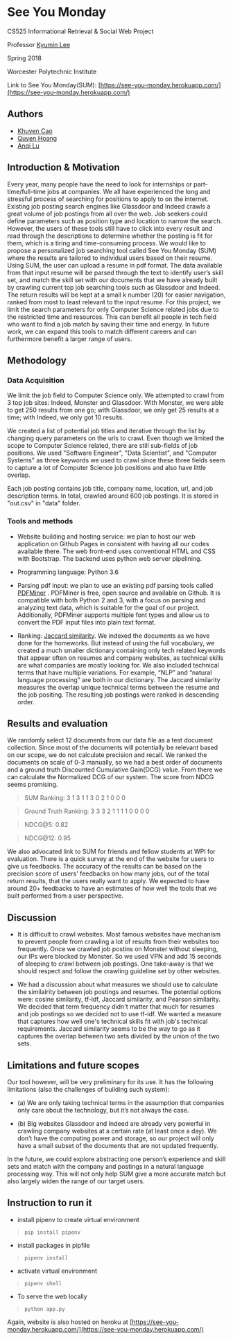 # See You Monday

CS525 Informational Retrieval & Social Web Project 

Professor [Kyumin Lee](http://web.cs.wpi.edu/~kmlee/)

Spring 2018

Worcester Polytechnic Institute

Link to See You Monday(SUM): [https://see-you-monday.herokuapp.com/](https://see-you-monday.herokuapp.com/)

## Authors 

- [Khuyen Cao](https://github.com/hakhuyen1997)
- [Quyen Hoang](https://github.com/quyendinhthuchoang)
- [Anqi Lu](https://github.com/anqi-lu)

## Introduction & Motivation

Every year, many people have the need to look for internships or part-time/full-time jobs at companies. We all have experienced the long and stressful process of searching for positions to apply to on the internet. Existing job posting search engines like Glassdoor and Indeed crawls a great volume of job postings from all over the web. Job seekers could define parameters such as position type and location to narrow the search. However, the users of these tools still have to click into every result and read through the descriptions to determine whether the posting is fit for them, which is a tiring and time-consuming process. We would like to propose a personalized job searching tool called See You Monday (SUM) where the results are tailored to individual users based on their resume. Using SUM, the user can upload a resume in pdf format. The data available from that input resume will be parsed through the text to identify user’s skill set, and match the skill set with our documents that we have already built by crawling current top job searching tools such as Glassdoor and Indeed. The return results will be kept at a small k number (20) for easier navigation, ranked from most to least relevant to the input resume. For this project, we limit the search parameters for only Computer Science related jobs due to the restricted time and resources. This can benefit all people in tech field who want to find a job match by saving their time and energy. In future work, we can expand this tools to match different careers and can furthermore benefit a larger range of users.

## Methodology 

### Data Acquisition

We limit the job field to Computer Science only. We attempted to crawl from 3 top job sites: Indeed, Monster and Glassdoor. With Monster, we were able to get 250 results from one go; with Glassdoor, we only get 25 results at a time; with Indeed, we only got 10 results. 

We created a list of potential job titles and iterative through the list by changing query parameters on the urls to crawl. 
Even though we limited the scope to Computer Science related, there are still sub-fields of job positions. We used
"Software Engineer", "Data Scientist", and "Computer Systems" as three keywords we used to crawl since these three fields
seem to capture a lot of Computer Science job positions and also have little overlap. 

 Each job posting contains job title, company name, location, url, and job description terms. In total, crawled around 600 job postings. It is stored in "out.csv" in "data" folder. 

### Tools and methods

* Website building and hosting service: we plan to host our web application on Github Pages in consistent with having all our codes available there. The web front-end uses conventional HTML and CSS with Bootstrap. The backend uses python web server pipelining.

* Programming language: Python 3.6

* Parsing pdf input: we plan to use an existing pdf parsing tools called [PDFMiner](https://github.com/pdfminer/pdfminer.six) . PDFMiner is free, open source and available on Github. It is compatible with both Python 2 and 3, with a focus on parsing and analyzing text data, which is suitable for the goal of our project. Additionally, PDFMiner supports multiple font types and allow us to convert the PDF input files into plain text format.

* Ranking: [Jaccard similarity](https://en.wikipedia.org/wiki/Jaccard_index). We indexed the documents as we have done for the homeworks. But instead of using the full vocabulary, we created a much smaller dictionary containing only tech related keywords that appear often on resumes and company websites, as technical skills are what companies are mostly looking for. We also included technical terms that have multiple variations. For example, “NLP” and “natural language processing” are both in our dictionary. The Jaccard similarity measures the overlap unique technical terms between the resume and the job positing. The resulting job postings were ranked in descending order. 

## Results and evaluation

 We randomly select 12 documents from our data file as a test document collection. Since most of the documents will potentially be relevant based on our scope, we do not calculate precision and recall. We ranked the documents on scale of 0-3 manually, so we had a best order of documents and a ground truth Discounted Cumulative Gain(DCG) value. From there we can calculate the Normalized DCG of our system. The score from NDCG seems promising. 
  
> SUM Ranking:
3 1 3 1 1 3 0 2 1 0 0 0

> Ground Truth Ranking: 
3 3 3 2 1 1 1 1 0 0 0 0 

> NDCG@5: 0.82 

> NDCG@12: 0.95

We also advocated link to SUM for friends and fellow students at WPI for evaluation. There is a quick survey at the end of the website for users to give us feedbacks. The accuracy of the results can be based on the precision score of users' feedbacks on how many jobs, out of the total return results, that the users really want to apply. We expected to have around 20+ feedbacks to have an estimates of how well the tools that we built performed from a user perspective.


## Discussion

* It is difficult to crawl websites. Most famous websites have mechanism to prevent people from crawling a lot of results from their websites too frequently. Once we crawled job postins on Monster without sleeping, our IPs were blocked by Monster. So we used VPN and add 15 seconds of sleeping to crawl between job postings. One take-away is that we should respect and follow the crawling guideline set by other websites. 

* We had a discussion about what measures we should use to calculate the similalrity between job postings and resumes. The potential options were: cosine similarity, tf-idf, Jaccard similarity, and Pearson similarity. We decided that term frequency didn't matter that much for resumes and job postings so we decided not to use tf-idf. We wanted a measure that captures how well one's technical skills fit with job's technical requirements. Jaccard similarity seems to be the way to go as it captures the overlap between two sets divided by the union of the two sets.

## Limitations and future scopes

Our tool however, will be very preliminary for its use. It has the following limitations (also the challenges of building such system): 
* (a) We are only taking technical terms in the assumption that companies only care about the technology, but it’s not always the case. 

* (b) Big websites Glassdoor and Indeed are already very powerful in crawling company websites at a certain rate (at least once a day). We don’t have the computing power and storage, so our project will only have a small subset of the documents that are not updated frequently. 

In the future, we could explore abstracting one person’s experience and skill sets and match with the company and postings in a natural language processing way. This will not only help SUM give a more accurate match but also largely widen the range of our target users. 


## Instruction to run it
* install pipenv to create virtual environment 
> `pip install pipenv`
* install packages in pipfile
> `pipenv install`
* activate virtual environment
> `pipenv shell`

* To serve the web locally
> `python app.py`

Again, website is also hosted on heroku at [https://see-you-monday.herokuapp.com/](https://see-you-monday.herokuapp.com/)
